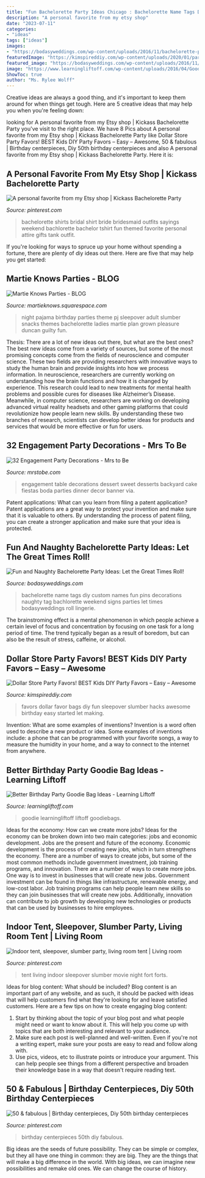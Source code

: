 ```yaml
---
title: "Fun Bachelorette Party Ideas Chicago : Bachelorette Name Tags Diy Custom Names Fun Pins Decorations Naughty Tag Bachlorette Weekend Signs Parties Let Times Bodasyweddings Roll Lingerie"
description: "A personal favorite from my etsy shop"
date: "2023-07-11"
categories:
- "ideas"
tags: ["ideas"]
images:
- "https://bodasyweddings.com/wp-content/uploads/2016/11/bachelorette-party-name-tags.jpg"
featuredImage: "https://kimspireddiy.com/wp-content/uploads/2020/01/party-favors-dollar-store-eyelashes-2.jpg"
featured_image: "https://bodasyweddings.com/wp-content/uploads/2016/11/bachelorette-party-name-tags.jpg"
image: "https://www.learningliftoff.com/wp-content/uploads/2016/04/GoodieBags_EnhanceLearning.jpg"
ShowToc: true
author: "Ms. Rylee Wolff"
---
```



Creative ideas are always a good thing, and it's important to keep them around for when things get tough. Here are 5 creative ideas that may help you when you're feeling down: 

	

		
looking for A personal favorite from my Etsy shop | Kickass Bachelorette Party you've visit to the right place. We have 8 Pics about A personal favorite from my Etsy shop | Kickass Bachelorette Party like Dollar Store Party Favors! BEST Kids DIY Party Favors – Easy – Awesome, 50 &amp; fabulous | Birthday centerpieces, Diy 50th birthday centerpieces and also A personal favorite from my Etsy shop | Kickass Bachelorette Party. Here it is:
		
    
## A Personal Favorite From My Etsy Shop | Kickass Bachelorette Party

<img loading=lazy src="https://i.pinimg.com/736x/bb/e0/ac/bbe0ac2ae549490918f10de77b759c54--bachelorette-party-shirts-bachelorette-weekend.jpg?b=t" onerror="this.onerror=null;this.src='https://tse4.mm.bing.net/th?id=OIP.Y92QdZRg-UcdHLGP_NSK3QHaJ3&amp;pid=15.1';" alt="A personal favorite from my Etsy shop | Kickass Bachelorette Party">

_Source: pinterest.com_

>bachelorette shirts bridal shirt bride bridesmaid outfits sayings weekend bachlorette bachelor tshirt fun themed favorite personal attire gifts tank outfit. 

	

If you're looking for ways to spruce up your home without spending a fortune, there are plenty of diy ideas out there. Here are five that may help you get started: 

    
## Martie Knows Parties - BLOG

<img loading=lazy src="http://martieknows.squarespace.com/storage/PJ1.JPG?__SQUARESPACE_CACHEVERSION=1305821870745" onerror="this.onerror=null;this.src='https://tse4.mm.bing.net/th?id=OIP.HE_gvXTSMT8Bf02cfBQUEgHaLK&amp;pid=15.1';" alt="Martie Knows Parties - BLOG">

_Source: martieknows.squarespace.com_

>night pajama birthday parties theme pj sleepover adult slumber snacks themes bachelorette ladies martie plan grown pleasure duncan guilty fun. 

	

Thesis: There are a lot of new ideas out there, but what are the best ones?
The best new ideas come from a variety of sources, but some of the most promising concepts come from the fields of neuroscience and computer science. These two fields are providing researchers with innovative ways to study the human brain and provide insights into how we process information. In neuroscience, researchers are currently working on understanding how the brain functions and how it is changed by experience. This research could lead to new treatments for mental health problems and possible cures for diseases like Alzheimer’s Disease. Meanwhile, in computer science, researchers are working on developing advanced virtual reality headsets and other gaming platforms that could revolutionize how people learn new skills. By understanding these two branches of research, scientists can develop better ideas for products and services that would be more effective or fun for users.

    
## 32 Engagement Party Decorations - Mrs To Be

<img loading=lazy src="http://mrstobe.com/wp-content/uploads/2020/07/engagement-party-decorations-1470696598548867058.jpg" onerror="this.onerror=null;this.src='https://tse4.mm.bing.net/th?id=OIP.SFu0_HFZNrf2hFXO2pmlewHaJ4&amp;pid=15.1';" alt="32 Engagement Party Decorations - Mrs to Be">

_Source: mrstobe.com_

>engagement table decorations dessert sweet desserts backyard cake fiestas boda parties dinner decor banner via. 

	

Patent applications: What can you learn from filing a patent application?
Patent applications are a great way to protect your invention and make sure that it is valuable to others. By understanding the process of patent filing, you can create a stronger application and make sure that your idea is protected.

    
## Fun And Naughty Bachelorette Party Ideas: Let The Great Times Roll!

<img loading=lazy src="https://bodasyweddings.com/wp-content/uploads/2016/11/bachelorette-party-name-tags.jpg" onerror="this.onerror=null;this.src='https://tse3.mm.bing.net/th?id=OIP.fbTxFkGFUJt6sJ4rAJBv6QHaJ4&amp;pid=15.1';" alt="Fun and Naughty Bachelorette Party Ideas: Let the Great Times Roll!">

_Source: bodasyweddings.com_

>bachelorette name tags diy custom names fun pins decorations naughty tag bachlorette weekend signs parties let times bodasyweddings roll lingerie. 

	

The brainstroming effect is a mental phenomenon in which people achieve a certain level of focus and concentration by focusing on one task for a long period of time. The trend typically began as a result of boredom, but can also be the result of stress, caffeine, or alcohol.

    
## Dollar Store Party Favors! BEST Kids DIY Party Favors – Easy – Awesome

<img loading=lazy src="https://kimspireddiy.com/wp-content/uploads/2020/01/party-favors-dollar-store-eyelashes-2.jpg" onerror="this.onerror=null;this.src='https://tse4.mm.bing.net/th?id=OIP.yG2NgOJpSijPC7gh7qT_kwHaJ4&amp;pid=15.1';" alt="Dollar Store Party Favors! BEST Kids DIY Party Favors – Easy – Awesome">

_Source: kimspireddiy.com_

>favors dollar favor bags diy fun sleepover slumber hacks awesome birthday easy started let making. 

	

Invention: What are some examples of inventions?
Invention is a word often used to describe a new product or idea. Some examples of inventions include: a phone that can be programmed with your favorite songs, a way to measure the humidity in your home, and a way to connect to the internet from anywhere.

    
## Better Birthday Party Goodie Bag Ideas - Learning Liftoff

<img loading=lazy src="https://www.learningliftoff.com/wp-content/uploads/2016/04/GoodieBags_EnhanceLearning.jpg" onerror="this.onerror=null;this.src='https://tse4.mm.bing.net/th?id=OIP.qPzyMuSOj6zAegAGov1yPwHaD8&amp;pid=15.1';" alt="Better Birthday Party Goodie Bag Ideas - Learning Liftoff">

_Source: learningliftoff.com_

>goodie learningliftoff liftoff goodiebags. 

	

Ideas for the economy: How can we create more jobs?
Ideas for the economy can be broken down into two main categories: jobs and economic development. Jobs are the present and future of the economy. Economic development is the process of creating new jobs, which in turn strengthens the economy. There are a number of ways to create jobs, but some of the most common methods include government investment, job training programs, and innovation.
There are a number of ways to create more jobs. One way is to invest in businesses that will create new jobs. Government investment can be found in things like infrastructure, renewable energy, and low-cost labor. Job training programs can help people learn new skills so they can join businesses that will create new jobs. Additionally, innovation can contribute to job growth by developing new technologies or products that can be used by businesses to hire employees.

    
## Indoor Tent, Sleepover, Slumber Party, Living Room Tent | Living Room

<img loading=lazy src="https://i.pinimg.com/736x/08/e4/23/08e42377d81a5e4d924099d05169c301.jpg" onerror="this.onerror=null;this.src='https://tse2.mm.bing.net/th?id=OIP.XcLKv09QAhzmkCQcLRs2oQHaEK&amp;pid=15.1';" alt="Indoor tent, sleepover, slumber party, living room tent | Living room">

_Source: pinterest.com_

>tent living indoor sleepover slumber movie night fort forts. 

	

Ideas for blog content: What should be included?
Blog content is an important part of any website, and as such, it should be packed with ideas that will help customers find what they're looking for and leave satisfied customers. Here are a few tips on how to create engaging blog content:
1. Start by thinking about the topic of your blog post and what people might need or want to know about it. This will help you come up with topics that are both interesting and relevant to your audience. 
2. Make sure each post is well-planned and well-written. Even if you're not a writing expert, make sure your posts are easy to read and follow along with. 
3. Use pics, videos, etc to illustrate points or introduce your argument. This can help people see things from a different perspective and broaden their knowledge base in a way that doesn't require reading text. 

    
## 50 &amp; Fabulous | Birthday Centerpieces, Diy 50th Birthday Centerpieces

<img loading=lazy src="https://i.pinimg.com/736x/c0/70/c0/c070c0bd015f1a136d51e61f478e85f6--birthday-centerpieces-birthday-ideas.jpg" onerror="this.onerror=null;this.src='https://tse3.mm.bing.net/th?id=OIP.ifdynFrd1h1h61_In_VcJgHaJ6&amp;pid=15.1';" alt="50 &amp; fabulous | Birthday centerpieces, Diy 50th birthday centerpieces">

_Source: pinterest.com_

>birthday centerpieces 50th diy fabulous. 

	

Big ideas are the seeds of future possibility. They can be simple or complex, but they all have one thing in common: they are big. They are the things that will make a big difference in the world. With big ideas, we can imagine new possibilities and remake old ones. We can change the course of history.

